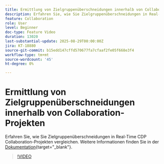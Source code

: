 ```yaml
---
title: Ermittlung von Zielgruppenüberschneidungen innerhalb von Collaboration-Projekten
description: Erfahren Sie, wie Sie Zielgruppenüberschneidungen in Real-Time CDP Collaboration-Projekten vergleichen.
feature: Collaboration
role: User
level: Beginner
doc-type: Feature Video
duration: 13020
last-substantial-update: 2025-08-29T00:00:00Z
jira: KT-18880
source-git-commit: b15edd147cffd570677fa7cfaaf2fe05f668e3f4
workflow-type: tm+mt
source-wordcount: '45'
ht-degree: 0%

---
```



# Ermittlung von Zielgruppenüberschneidungen innerhalb von Collaboration-Projekten

Erfahren Sie, wie Sie Zielgruppenüberschneidungen in Real-Time CDP Collaboration-Projekten vergleichen. Weitere Informationen finden Sie in der [Dokumentation](https://experienceleague.adobe.com/en/docs/real-time-cdp-collaboration/using/collaborate/discover){target="_blank"}.

>[!VIDEO](https://video.tv.adobe.com/v/3471675/?learn=on&enablevpops)
